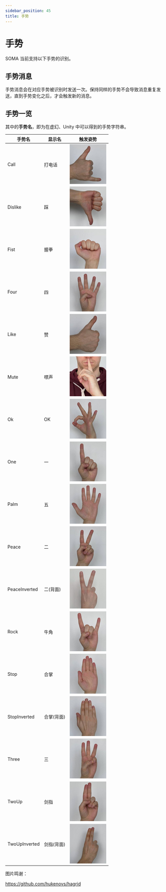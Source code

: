 ```yaml
---
sidebar_position: 45
title: 手势
---
```


# 手势

SOMA 当前支持以下手势的识别。

## 手势消息

手势消息会在对应手势被识别时发送一次。保持同样的手势不会导致消息重复发送，直到手势变化之后，才会触发新的消息。

## 手势一览

其中的**手势名**，即为在虚幻、Unity 中可以得到的手势字符串。

|手势名|显示名|触发姿势|
|---|---|---|
|Call|打电话|![](../img/call.jpg) 
|Dislike|踩|![](../img/dislike.jpg) 
|Fist|握拳|![](../img/fist.jpg) 
|Four|四|![](../img/four.jpg) 
|Like|赞|![](../img/like.jpg) 
|Mute|噤声|![](../img/mute.jpg) 
|Ok|OK|![](../img/ok.jpg) 
|One|一|![](../img/one.jpg) 
|Palm|五|![](../img/palm.jpg) 
|Peace|二|![](../img/peace.jpg) 
|PeaceInverted|二(背面)|![](../img/peace_inv.jpg) 
|Rock|牛角|![](../img/rock.jpg) 
|Stop|合掌|![](../img/stop.jpg) 
|StopInverted|合掌(背面)|![](../img/stop_inv.jpg) 
|Three|三|![](../img/three.jpg) 
|TwoUp|剑指|![](../img/two_up.jpg) 
|TwoUpInverted|剑指(背面)|![](../img/two_up_inv.jpg)

图片鸣谢：

https://github.com/hukenovs/hagrid
